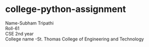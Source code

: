 # college-python-assignment<br/>
Name-Subham Tripathi<br/>
Roll-61<br/>
CSE 2nd year<br/>
College name -St. Thomas College of Engineering and Technology
